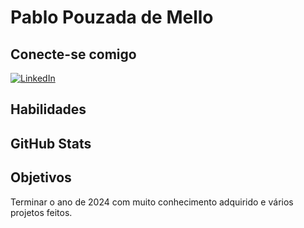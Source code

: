 # Pablo Pouzada de Mello

## Conecte-se comigo
[![LinkedIn](https://img.shields.io/badge/LinkedIn-000?style=for-the-badge&logo=linkedin&logoColor=0E76A8)](https://www.linkedin.com/in/pablo-pouzada-de-mello-4464ab103/)

## Habilidades

## GitHub Stats

## Objetivos
Terminar o ano de 2024 com muito conhecimento adquirido e vários projetos feitos. 
